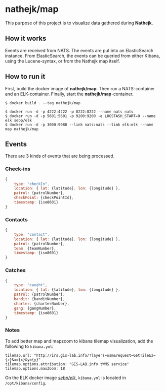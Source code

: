 nathejk/map
===========
This purpose of this project is to visualize data gathered during **Nathejk**.


## How it works
Events are received from NATS. The events are put into an ElasticSearch instance. From ElasticSearch, the events can be queried from either Kibana, using the Lucene-syntax, or from the Nathejk map itself.


## How to run it
First, build the docker image of **nathejk/map**. Then run a NATS-container and an ELK-container. Finally, start the **nathejk/map**-container.

```
$ docker build . --tag nathejk/map

$ docker run -d -p 4222:4222 -p 8222:8222 --name nats nats
$ docker run -d -p 5601:5601 -p 9200:9200 -e LOGSTASH_START=0 --name elk sebp/elk
$ docker run -d -p 3000:9080 --link nats:nats --link elk:elk --name map nathejk/map
```


## Events

There are 3 kinds of events that are being processed.

### Check-ins
``` javascript
{
    type: "checkIn",
    location: { lat: {latitude}, lon: {longitude} },
    patrol: {patrolNumber},
    checkPoint: {checkPointId},
    timestamp: {iso8601}
}
```

### Contacts
``` javascript
{
    type: "contact",
    location: { lat: {latitude}, lon: {longitude} },
    patrol: {patrolNumber},
    team: {teamNumber},
    timestamp: {iso8601}
}
```

### Catches
``` javascript
{
    type: "caught",
    location: { lat: {latitude}, lon: {longitude} },
    patrol: {patrolNumber},
    bandit: {banditNumber},
    charter: {charterNumber},
    gang: {gangNumber},
    timestamp: {iso8601}
}
```


### Notes
To add better map and mapzoom to kibana tilemap visualization, add the following to `kibana.yml`:

    tilemap.url: "http://irs.gis-lab.info/?layers=osm&request=GetTile&z={z}&x={x}&y={y}"
    tilemap.options.attribution: "GIS-LAB.info tWMS service"
    tilemap.options.maxZoom: 18


On the ELK docker image [*sebp/elk*](https://hub.docker.com/r/sebp/elk/), `kibana.yml` is located in `/opt/kibana/config`.
